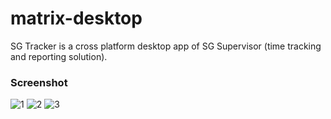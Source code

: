 # matrix-desktop
SG Tracker is a cross platform desktop app of SG Supervisor (time tracking and reporting solution).
### Screenshot
![1](https://user-images.githubusercontent.com/17952654/113521047-ad9cb880-959f-11eb-826a-4b577049dda1.png)
![2](https://user-images.githubusercontent.com/17952654/113521050-af667c00-959f-11eb-8785-9c125fb99932.png)
![3](https://user-images.githubusercontent.com/17952654/113521051-b097a900-959f-11eb-8059-dce4a0684e7c.png)
